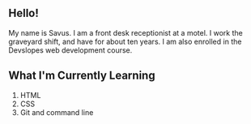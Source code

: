 ## Hello!

My name is Savus. I am a front desk receptionist at a motel. I work the graveyard shift, and have for about ten years. I am also enrolled in the Devslopes web development course.

## What I'm Currently Learning

1. HTML
2. CSS
3. Git and command line